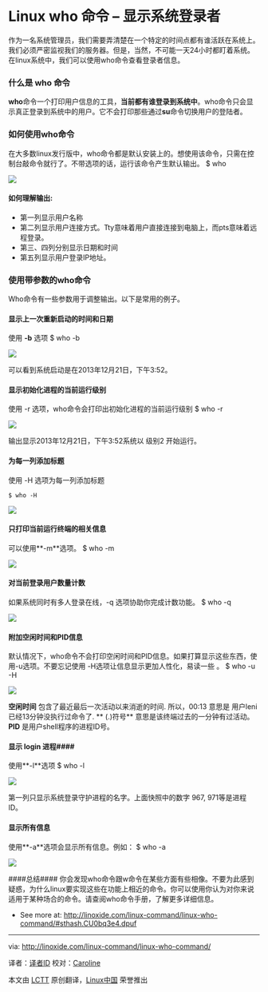 Linux who 命令 – 显示系统登录者
================================================================================
作为一名系统管理员，我们需要弄清楚在一个特定的时间点都有谁活跃在系统上。我们必须严密监视我们的服务器。但是，当然，不可能一天24小时都盯着系统。在linux系统中，我们可以使用who命令查看登录者信息。

### 什么是 who 命令 ###
**who**命令一个打印用户信息的工具，**当前都有谁登录到系统中**。who命令只会显示真正登录到系统中的用户。它不会打印那些通过**su**命令切换用户的登陆者。

### 如何使用who命令 ###
在大多数linux发行版中，who命令都是默认安装上的。想使用该命令，只需在控制台敲命令就行了。不带选项的话，运行该命令产生默认输出。
    $ who

![](http://linoxide.com/wp-content/uploads/2013/12/who_default.png)

#### 如何理解输出: ####

- 第一列显示用户名称
- 第二列显示用户连接方式。Tty意味着用户直接连接到电脑上，而pts意味着远程登录。
- 第三、四列分别显示日期和时间
- 第五列显示用户登录IP地址。

### 使用带参数的who命令 ###
Who命令有一些参数用于调整输出。以下是常用的例子。

#### 显示上一次重新启动的时间和日期 ####
使用 **-b** 选项
    $ who -b

![](http://linoxide.com/wp-content/uploads/2013/12/who_b.png)

可以看到系统启动是在2013年12月21日，下午3:52。

#### 显示初始化进程的当前运行级别 ####

使用 -r 选项，who命令会打印出初始化进程的当前运行级别
    $ who -r

![](http://linoxide.com/wp-content/uploads/2013/12/who_r.png)

输出显示2013年12月21日，下午3:52系统以 级别2 开始运行。
#### 为每一列添加标题 ####

使用 -H 选项为每一列添加标题

    $ who -H

![](http://linoxide.com/wp-content/uploads/2013/12/who_H.png)

#### 只打印当前运行终端的相关信息 ####
可以使用**-m**选项。
    $ who -m

![](http://linoxide.com/wp-content/uploads/2013/12/who_m.png)

#### 对当前登录用户数量计数 ####
如果系统同时有多人登录在线，-q 选项协助你完成计数功能。
    $ who -q

![](http://linoxide.com/wp-content/uploads/2013/12/who_q.png)

#### 附加空闲时间和PID信息 ####
默认情况下，who命令不会打印空闲时间和PID信息。如果打算显示这些东西，使用-u选项。不要忘记使用 -H选项让信息显示更加人性化，易读一些 。
    $ who -u -H

![](http://linoxide.com/wp-content/uploads/2013/12/who_u.png)

**空闲时间** 包含了最近最后一次活动以来消逝的时间. 所以，00:13 意思是 用户leni已经13分钟没执行过命令了. ** (.)符号** 意思是该终端过去的一分钟有过活动。**PID** 是用户shell程序的进程ID号。

#### 显示 login 进程####
使用**-l**选项
    $ who -l

![](http://linoxide.com/wp-content/uploads/2013/12/who_l.png)
	
第一列只显示系统登录守护进程的名字。上面快照中的数字 967, 971等是进程ID。

#### 显示所有信息 ####
使用**-a**选项会显示所有信息。例如：
    $ who -a

![](http://linoxide.com/wp-content/uploads/2013/12/who_a.png)

####总结####
你会发现who命令跟w命令在某些方面有些相像。不要为此感到疑惑，为什么linux要实现这些在功能上相近的命令。你可以使用你认为对你来说适用于某种场合的命令。请查阅who命令手册，了解更多详细信息。

- See more at: http://linoxide.com/linux-command/linux-who-command/#sthash.CU0bq3e4.dpuf

--------------------------------------------------------------------------------

via: http://linoxide.com/linux-command/linux-who-command/

译者：[译者ID](https://github.com/译者ID) 校对：[Caroline](https://github.com/carolinewuyan)

本文由 [LCTT](https://github.com/LCTT/TranslateProject) 原创翻译，[Linux中国](http://linux.cn/) 荣誉推出

[1]:http://linoxide.com/linux-command/linux-w-command/
